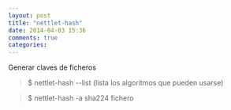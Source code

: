 ```yaml
---
layout: post
title: "nettlet-hash"
date: 2014-04-03 15:36
comments: true
categories: 
---
```

Generar claves de ficheros 

>$ nettlet-hash --list  (lista los algoritmos que pueden usarse) 

>$ nettlet-hash -a sha224 fichero 

